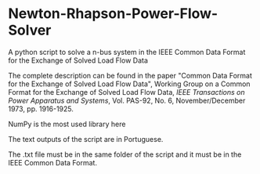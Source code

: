 # Newton-Rhapson-Power-Flow-Solver
A python script to solve a n-bus system in the IEEE Common Data Format for the Exchange of Solved Load Flow Data

The complete description can be found in the paper "Common Data Format for the Exchange of Solved Load Flow Data", Working Group on a Common Format for the Exchange of Solved Load Flow Data, _IEEE Transactions on Power Apparatus and Systems_, Vol. PAS-92, No. 6,
November/December 1973, pp. 1916-1925.

NumPy is the most used library here

The text outputs of the script are in Portuguese.

The .txt file must be in the same folder of the script and it must be in the IEEE Common Data Format.
